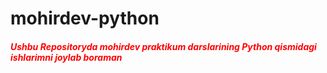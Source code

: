 # mohirdev-python
<h5 style="color: red"> Ushbu Repositoryda mohirdev praktikum darslarining Python qismidagi ishlarimni joylab boraman </h5>
